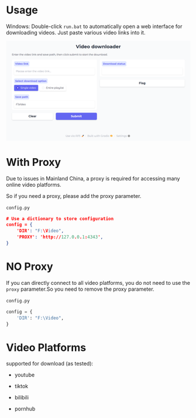 # Usage

Windows: Double-click `run.bat` to automatically open a web interface for downloading videos. Just paste various video links into it.

![image-20250627234350524](./README.assets/image-20250627234350524.png)



# With Proxy

Due to issues in Mainland China, a proxy is required for accessing many online video platforms.

So if you need a proxy, please add the proxy parameter.

`config.py`

```jsoN
# Use a dictionary to store configuration
config = {
    'DIR': "F:\Video",
    'PROXY': 'http://127.0.0.1:4343',
}
```

# NO Proxy

If you can directly connect to all video platforms, you do not need to use the `proxy` parameter.So you need to remove the proxy parameter.

`config.py`

```python
config = {
    'DIR': "F:\Video",
}
```

# Video Platforms

supported for download (as tested):

- youtube


- tiktok


- bilibili


- pornhub

